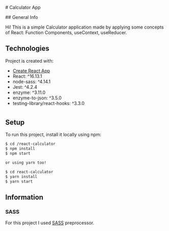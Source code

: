 # Calculator App

## General Info

Hi!
This is a simple Calculator application made by applying some concepts of React: Function Components, useContext, useReducer.

## Technologies

Project is created with:

- [Create React App](https://create-react-app.dev/)
- React: ^16.13.1
- node-sass: ^4.14.1
- Jest: ^4.2.4
- enzyme: ^3.11.0
- enzyme-to-json: ^3.5.0
- testing-library/react-hooks: ^3.3.0

#

## Setup

To run this project, install it locally using npm:

```bash
$ cd /react-calculator
$ npm install
$ npm start

or using yarn too!

$ cd react-calculator
$ yarn install
$ yarn start
```

## Information

### SASS

For this project I used [SASS](https://sass-lang.com/guide) preprocessor.
